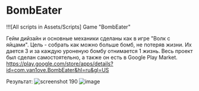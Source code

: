 # BombEater
!!![All scripts in Assets/Scripts]
Game "BombEater"

Гейм дийзайн и основные механики сделаны как в игре "Волк с яйцами". Цель - собрать как можно больше бомб, не потеряв жизни. Их дается 3 и за каждую уроненую бомбу отнимается 1 жизнь. Весь проект был сделан самостоятельно, а также он есть в Google Play Market.
https://play.google.com/store/apps/details?id=com.van1ove.BombEater&hl=ru&gl=US
      
Результат:
![screenshot 190](https://user-images.githubusercontent.com/99884024/217586568-e6cfd507-798c-4b18-9f2f-5a15df73806b.jpg)
![image](https://user-images.githubusercontent.com/99884024/217586513-de30e3d4-5b10-4e86-a98f-ed0256de882f.png)
